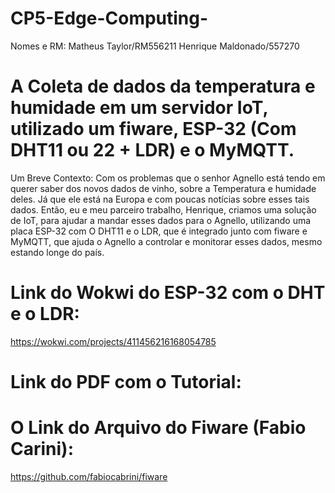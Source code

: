 # CP5-Edge-Computing-

Nomes e RM:
Matheus Taylor/RM556211
Henrique Maldonado/557270

# A Coleta de dados da temperatura e humidade em um servidor IoT, utilizado um fiware, ESP-32 (Com DHT11 ou 22 + LDR) e o MyMQTT.

Um Breve Contexto:
Com os problemas que o senhor Agnello está tendo em querer saber dos novos dados de vinho,  sobre a Temperatura e humidade deles. Já que ele está na Europa e com poucas notícias sobre esses tais dados. Então, eu e meu parceiro trabalho, Henrique, criamos uma solução de IoT, para ajudar a mandar esses dados para o Agnello, utilizando uma placa ESP-32 com O DHT11 e o LDR, que é integrado junto com fiware e MyMQTT, que ajuda o Agnello a controlar e monitorar esses dados, mesmo estando longe do país.

# Link do Wokwi do ESP-32 com o DHT e o LDR:
https://wokwi.com/projects/411456216168054785

# Link do PDF com o Tutorial:


# O Link do Arquivo do Fiware (Fabio Carini):
https://github.com/fabiocabrini/fiware
